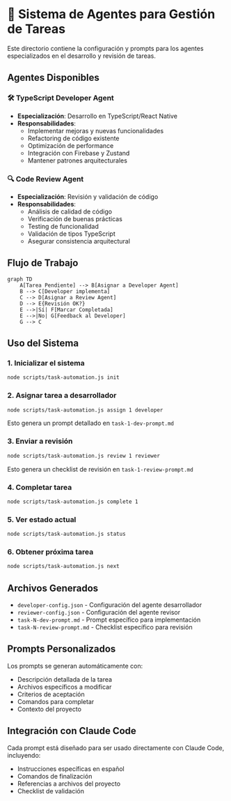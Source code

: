 # 🤖 Sistema de Agentes para Gestión de Tareas

Este directorio contiene la configuración y prompts para los agentes especializados en el desarrollo y revisión de tareas.

## Agentes Disponibles

### 🛠️ TypeScript Developer Agent
- **Especialización**: Desarrollo en TypeScript/React Native
- **Responsabilidades**:
  - Implementar mejoras y nuevas funcionalidades
  - Refactoring de código existente
  - Optimización de performance
  - Integración con Firebase y Zustand
  - Mantener patrones arquitecturales

### 🔍 Code Review Agent
- **Especialización**: Revisión y validación de código
- **Responsabilidades**:
  - Análisis de calidad de código
  - Verificación de buenas prácticas
  - Testing de funcionalidad
  - Validación de tipos TypeScript
  - Asegurar consistencia arquitectural

## Flujo de Trabajo

```mermaid
graph TD
    A[Tarea Pendiente] --> B[Asignar a Developer Agent]
    B --> C[Developer implementa]
    C --> D[Asignar a Review Agent]
    D --> E{Revisión OK?}
    E -->|Sí| F[Marcar Completada]
    E -->|No| G[Feedback al Developer]
    G --> C
```

## Uso del Sistema

### 1. Inicializar el sistema
```bash
node scripts/task-automation.js init
```

### 2. Asignar tarea a desarrollador
```bash
node scripts/task-automation.js assign 1 developer
```
Esto genera un prompt detallado en `task-1-dev-prompt.md`

### 3. Enviar a revisión
```bash
node scripts/task-automation.js review 1 reviewer
```
Esto genera un checklist de revisión en `task-1-review-prompt.md`

### 4. Completar tarea
```bash
node scripts/task-automation.js complete 1
```

### 5. Ver estado actual
```bash
node scripts/task-automation.js status
```

### 6. Obtener próxima tarea
```bash
node scripts/task-automation.js next
```

## Archivos Generados

- `developer-config.json` - Configuración del agente desarrollador
- `reviewer-config.json` - Configuración del agente revisor
- `task-N-dev-prompt.md` - Prompt específico para implementación
- `task-N-review-prompt.md` - Checklist específico para revisión

## Prompts Personalizados

Los prompts se generan automáticamente con:
- Descripción detallada de la tarea
- Archivos específicos a modificar
- Criterios de aceptación
- Comandos para completar
- Contexto del proyecto

## Integración con Claude Code

Cada prompt está diseñado para ser usado directamente con Claude Code, incluyendo:
- Instrucciones específicas en español
- Comandos de finalización
- Referencias a archivos del proyecto
- Checklist de validación